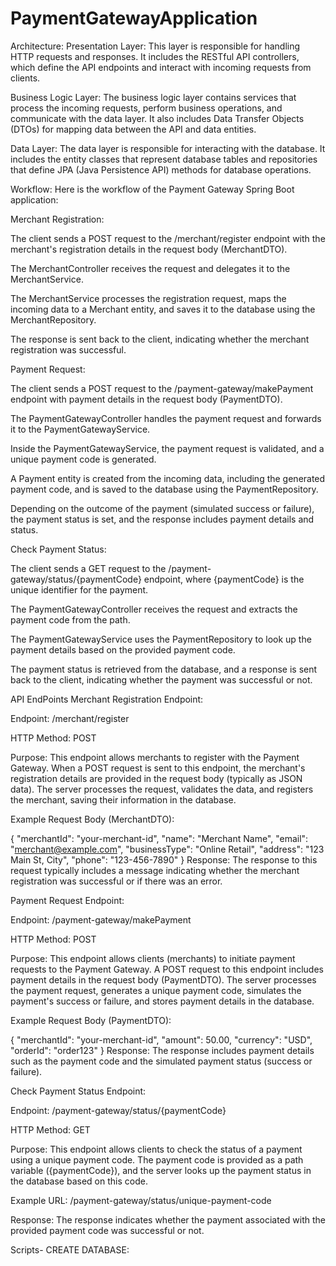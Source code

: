 # PaymentGatewayApplication
Architecture:
Presentation Layer: This layer is responsible for handling HTTP requests and responses. It includes the RESTful API controllers, which define the API endpoints and interact with incoming requests from clients.

Business Logic Layer: The business logic layer contains services that process the incoming requests, perform business operations, and communicate with the data layer. It also includes Data Transfer Objects (DTOs) for mapping data between the API and data entities.

Data Layer: The data layer is responsible for interacting with the database. It includes the entity classes that represent database tables and repositories that define JPA (Java Persistence API) methods for database operations.

Workflow:
Here is the workflow of the Payment Gateway Spring Boot application:

Merchant Registration:

The client sends a POST request to the /merchant/register endpoint with the merchant's registration details in the request body (MerchantDTO).

The MerchantController receives the request and delegates it to the MerchantService.

The MerchantService processes the registration request, maps the incoming data to a Merchant entity, and saves it to the database using the MerchantRepository.

The response is sent back to the client, indicating whether the merchant registration was successful.

Payment Request:

The client sends a POST request to the /payment-gateway/makePayment endpoint with payment details in the request body (PaymentDTO).

The PaymentGatewayController handles the payment request and forwards it to the PaymentGatewayService.

Inside the PaymentGatewayService, the payment request is validated, and a unique payment code is generated.

A Payment entity is created from the incoming data, including the generated payment code, and is saved to the database using the PaymentRepository.

Depending on the outcome of the payment (simulated success or failure), the payment status is set, and the response includes payment details and status.

Check Payment Status:

The client sends a GET request to the /payment-gateway/status/{paymentCode} endpoint, where {paymentCode} is the unique identifier for the payment.

The PaymentGatewayController receives the request and extracts the payment code from the path.

The PaymentGatewayService uses the PaymentRepository to look up the payment details based on the provided payment code.

The payment status is retrieved from the database, and a response is sent back to the client, indicating whether the payment was successful or not.

API EndPoints
Merchant Registration Endpoint:

Endpoint: /merchant/register

HTTP Method: POST

Purpose: This endpoint allows merchants to register with the Payment Gateway. When a POST request is sent to this endpoint, the merchant's registration details are provided in the request body (typically as JSON data). The server processes the request, validates the data, and registers the merchant, saving their information in the database.

Example Request Body (MerchantDTO):

{
  "merchantId": "your-merchant-id",
  "name": "Merchant Name",
  "email": "merchant@example.com",
  "businessType": "Online Retail",
  "address": "123 Main St, City",
  "phone": "123-456-7890"
}
Response: The response to this request typically includes a message indicating whether the merchant registration was successful or if there was an error.

Payment Request Endpoint:

Endpoint: /payment-gateway/makePayment

HTTP Method: POST

Purpose: This endpoint allows clients (merchants) to initiate payment requests to the Payment Gateway. A POST request to this endpoint includes payment details in the request body (PaymentDTO). The server processes the payment request, generates a unique payment code, simulates the payment's success or failure, and stores payment details in the database.

Example Request Body (PaymentDTO):

{
  "merchantId": "your-merchant-id",
  "amount": 50.00,
  "currency": "USD",
  "orderId": "order123"
}
Response: The response includes payment details such as the payment code and the simulated payment status (success or failure).

Check Payment Status Endpoint:

Endpoint: /payment-gateway/status/{paymentCode}

HTTP Method: GET

Purpose: This endpoint allows clients to check the status of a payment using a unique payment code. The payment code is provided as a path variable ({paymentCode}), and the server looks up the payment status in the database based on this code.

Example URL: /payment-gateway/status/unique-payment-code

Response: The response indicates whether the payment associated with the provided payment code was successful or not.

Scripts-
CREATE DATABASE:


